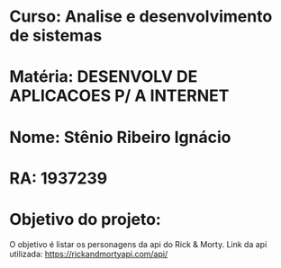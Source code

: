 # Curso: Analise e desenvolvimento de sistemas

# Matéria: DESENVOLV DE APLICACOES P/ A INTERNET

# Nome: Stênio Ribeiro Ignácio
# RA: 1937239

# Objetivo do projeto:
O objetivo é listar os personagens da api do Rick & Morty.
Link da api utilizada: https://rickandmortyapi.com/api/
